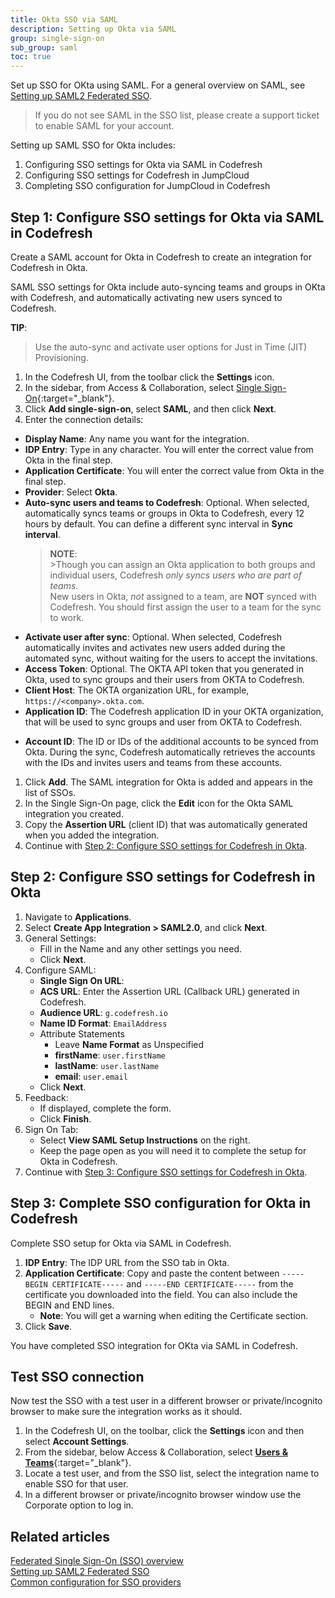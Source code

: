 ```yaml
---
title: Okta SSO via SAML
description: Setting up Okta via SAML
group: single-sign-on
sub_group: saml
toc: true
---
```


Set up SSO for OKta using SAML.
For a general overview on SAML, see [Setting up SAML2 Federated SSO]({{site.baseurl}}/docs/single-sign-on/saml/).

>If you do not see SAML in the SSO list, please create a support ticket to enable SAML for your account.

Setting up SAML SSO for Okta includes:
1. Configuring SSO settings for Okta via SAML in Codefresh
1. Configuring SSO settings for Codefresh in JumpCloud
1. Completing SSO configuration for JumpCloud in Codefresh

## Step 1: Configure SSO settings for Okta via SAML in Codefresh
Create a SAML account for Okta in Codefresh  to create an integration for Codefresh in Okta.


SAML SSO settings for Okta include auto-syncing teams and groups in OKta with Codefresh, and automatically activating new users synced to Codefresh.

<b>TIP</b>:
  >Use the auto-sync and activate user options for Just in Time (JIT) Provisioning.

1. In the Codefresh UI, from the toolbar click the **Settings** icon.
1. In the sidebar, from Access & Collaboration, select [Single Sign-On](https://g.codefresh.io/2.0/account-settings/single-sign-on){:target="\_blank"}.   
1. Click **Add single-sign-on**, select **SAML**, and then click **Next**.
1. Enter the connection details: 
  * **Display Name**: Any name you want for the integration.
  * **IDP Entry**: Type in any character. You will enter the correct value from Okta in the final step.
  * **Application Certificate**: You will enter the correct value from Okta in the final step.
  * **Provider**: Select **Okta**. 
  * **Auto-sync users and teams to Codefresh**: Optional. When selected, automatically syncs teams or groups in Okta to Codefresh, every 12 hours by default. You can define a different sync interval in **Sync interval**.
      > **NOTE**:  
        >Though you can assign an Okta application to both groups and individual users, Codefresh _only syncs users who are part of teams_.  
         New users in Okta, _not_ assigned to a team, are **NOT** synced with Codefresh. You should first assign the user to a team for the sync to work.
  * **Activate user after sync**: Optional. When selected, Codefresh automatically invites and activates new users added during the automated sync, without waiting for the users to accept the invitations.
  * **Access Token**: Optional. The OKTA API token that you generated in Okta, used to sync groups and their users from OKTA to Codefresh. 
  * **Client Host**: The OKTA organization URL, for example, `https://<company>.okta.com`.   
  * **Application ID**: The Codefresh application ID in your OKTA organization, that will be used to sync groups and user from OKTA to Codefresh. 
 <!--- new field name to be confirmed ask if Activate user is selected, all users are activated?--> 
  * **Account ID**: The ID or IDs of the additional accounts to be synced from Okta. During the sync, Codefresh automatically retrieves the accounts with the IDs and invites users and teams from these accounts. 

1. Click **Add**.
  The SAML integration for Okta is added and appears in the list of SSOs. 
1. In the Single Sign-On page, click the **Edit** icon for the Okta SAML integration you created.
1. Copy the **Assertion URL** (client ID) that was automatically generated when you added the integration. 
1. Continue with [Step 2: Configure SSO settings for Codefresh in Okta](#configure-sso-settings-for-codefresh-in-okta).

## Step 2: Configure SSO settings for Codefresh in Okta

1. Navigate to **Applications**.
1. Select **Create App Integration > SAML2.0**, and click **Next**.
1. General Settings:
    - Fill in the Name and any other settings you need.
    - Click **Next**.
1. Configure SAML:
    - **Single Sign On URL**:     
    - **ACS URL**: Enter the Assertion URL (Callback URL) generated in Codefresh.
    - **Audience URL**: `g.codefresh.io`
    - **Name ID Format**: `EmailAddress`
    - Attribute Statements
        - Leave **Name Format** as Unspecified
        - **firstName**: `user.firstName`
        - **lastName**: `user.lastName`
        - **email**: `user.email`
    - Click **Next**.
1. Feedback:
    - If displayed, complete the form.
    - Click **Finish**.
1. Sign On Tab:
    - Select **View SAML Setup Instructions** on the right.
    - Keep the page open as you will need it to complete the setup for Okta in Codefresh.
1. Continue with [Step 3: Configure SSO settings for Codefresh in Okta](#configure-sso-settings-for-codefresh-in-okta).


## Step 3: Complete SSO configuration for Okta in Codefresh
Complete SSO setup for Okta via SAML in Codefresh. 

1. **IDP Entry**: The IDP URL from the SSO tab in Okta.
1. **Application Certificate**: Copy and paste the content between `-----BEGIN CERTIFICATE-----` and `-----END CERTIFICATE-----` from the certificate you downloaded into the field. You can also include the BEGIN and END lines. 
    - **Note**: You will get a warning when editing the Certificate section.
1. Click **Save**.

You have completed SSO integration for OKta via SAML in Codefresh.

## Test SSO connection

Now test the SSO with a test user in a different browser or private/incognito browser to make sure the integration works as it should.

1. In the Codefresh UI, on the toolbar, click the **Settings** icon and then select **Account Settings**.
1. From the sidebar, below Access & Collaboration, select [**Users & Teams**](https://g.codefresh.io/2.0/account-settings/single-sign-on){:target="\_blank"}.   
1. Locate a test user, and from the SSO list, select the integration name to enable SSO for that user.
1. In a different browser or private/incognito browser window use the Corporate option to log in.

## Related articles
[Federated Single Sign-On (SSO) overview]({{site.baseurl}}/docs/single-sign-on/single-sign-on/)  
[Setting up SAML2 Federated SSO]({{site.baseurl}}/docs/single-sign-on/saml/)  
[Common configuration for SSO providers]({{site.baseurl}}/docs/single-sign-on/team-sync)  